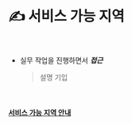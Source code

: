 # ✍️ 서비스 가능 지역

<br />

* 실무 작업을 진행하면서 _**접근**_

    > 설명 기입

<br />

#### [서비스 가능 지역 안내](http://nergyhee.dothome.co.kr/function/past/carNumProcess/)
